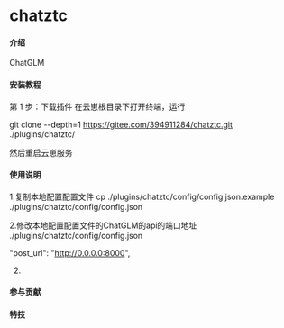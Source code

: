 # chatztc

#### 介绍
ChatGLM
#### 安装教程

第 1 步：下载插件
在云崽根目录下打开终端，运行

git clone --depth=1 https://gitee.com/394911284/chatztc.git ./plugins/chatztc/

然后重启云崽服务

#### 使用说明

1.复制本地配置配置文件
cp ./plugins/chatztc/config/config.json.example ./plugins/chatztc/config/config.json

2.修改本地配置配置文件的ChatGLM的api的端口地址
./plugins/chatztc/config/config.json

"post_url": "http://0.0.0.0:8000",


2.


#### 参与贡献

#### 特技

